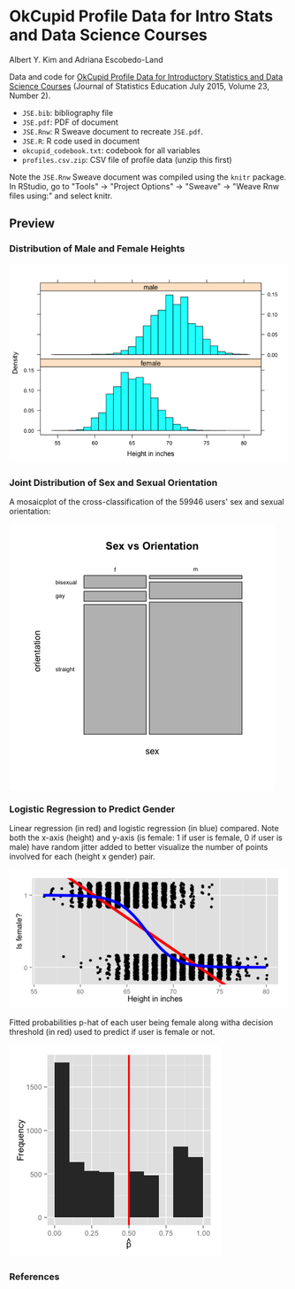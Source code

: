 # OkCupid Profile Data for Intro Stats and Data Science Courses
Albert Y. Kim and Adriana Escobedo-Land  



Data and code for [OkCupid Profile Data for Introductory Statistics and Data Science Courses](http://www.amstat.org/publications/jse/contents_2015.html) (Journal of Statistics Education July 2015, Volume 23, Number 2).

* `JSE.bib`:  bibliography file
* `JSE.pdf`:  PDF of document
* `JSE.Rnw`:  R Sweave document to recreate `JSE.pdf`. 
* `JSE.R`:  R code used in document
* `okcupid_codebook.txt`:  codebook for all variables
* `profiles.csv.zip`: CSV file of profile data (unzip this first)

Note the `JSE.Rnw` Sweave document was compiled using the `knitr` package. In RStudio, go to "Tools" -> "Project Options" -> "Sweave" -> "Weave Rnw files using:" and select knitr.  

## Preview

### Distribution of Male and Female Heights



![](README_files/figure-html/cache-1.png) 



### Joint Distribution of Sex and Sexual Orientation

A mosaicplot of the cross-classification of the 59946 users' sex and sexual orientation:  

![](README_files/figure-html/unnamed-chunk-3-1.png) 


### Logistic Regression to Predict Gender

Linear regression (in red) and logistic regression (in blue) compared.  Note both the x-axis (height) and y-axis (is female: 1 if user is female, 0 if user is male) have random jitter added to better visualize the number of points involved for each (height x gender) pair.

![](README_files/figure-html/unnamed-chunk-4-1.png) 

Fitted probabilities p-hat of each user being female along witha decision threshold (in red) used to predict if user is female or not.  

![](README_files/figure-html/unnamed-chunk-5-1.png) 

### References

